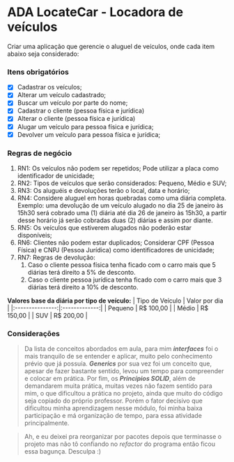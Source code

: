 # ADA LocateCar - Locadora de veículos
Criar uma aplicação que gerencie o aluguel de veículos, onde cada item abaixo seja considerado:

### Itens obrigatórios
- [x] Cadastrar os veículos;
- [x] Alterar um veículo cadastrado;
- [x] Buscar um veículo por parte do nome;
- [x] Cadastrar o cliente (pessoa física e jurídica)
- [x] Alterar o cliente (pessoa física e jurídica)
- [x] Alugar um veículo para pessoa física e jurídica;
- [x] Devolver um veículo para pessoa física e jurídica;

### Regras de negócio
1. RN1: Os veículos não podem ser repetidos; Pode utilizar a placa como identificador de unicidade;
2. RN2: Tipos de veículos que serão considerados: Pequeno, Médio e SUV;
3. RN3: Os aluguéis e devoluções terão o local, data e horário;
4. RN4: Considere aluguel em horas quebradas como uma diária completa. Exemplo: uma devolução de um veículo alugado no dia 25 de janeiro às 15h30 será cobrado uma (1) diária até dia 26 de janeiro às 15h30, a partir desse horário já serão cobradas duas (2) diárias e assim por diante.
5. RN5: Os veículos que estiverem alugados não poderão estar disponíveis;
6. RN6: Clientes não podem estar duplicados; Considerar CPF (Pessoa Física) e CNPJ (Pessoa Jurídica) como identificadores de unicidade;
7. RN7: Regras de devolução:
    1. Caso o cliente pessoa física tenha ficado com o carro mais que 5 diárias terá direito a 5% de desconto.
    2. Caso o cliente pessoa jurídica tenha ficado com o carro mais que 3 diárias terá direito a 10% de desconto.

**Valores base da diária por tipo de veículo:**
| Tipo de Veículo | Valor por dia |
|:---------------:|:-------------:|
| Pequeno | R$ 100,00 |
| Médio |	R$ 150,00 |
| SUV |	R$ 200,00 |

### Considerações
> Da lista de conceitos abordados em aula, para mim _**interfaces**_ foi o mais tranquilo de se entender e aplicar, muito pelo conhecimento prévio que já possuía.
> _**Generics**_ por sua vez foi um conceito que, apesar de fazer bastante sentido, levou um tempo para compreender e colocar em prática.
> Por fim, os _**Princípios SOLID**_, além de demandarem muita prática, muitas vezes não fazem sentido para mim, o que dificultou a prática no projeto, ainda que muito do código seja copiado do próprio professor.
> Porém o fator decisivo que dificultou minha aprendizagem nesse módulo, foi minha baixa participação e má organização de tempo, para essa atividade principalmente.

> Ah, e eu deixei pra reorganizar por pacotes depois que terminasse o projeto mas não tô confiando no _refactor_ do programa então ficou essa bagunça. Desculpa :)
